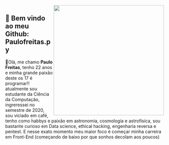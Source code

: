 <img align='right' src="https://paulofreitasdev.files.wordpress.com/2021/04/anyconv.com__img1.png" width="350">

## 🚀 Bem vindo ao meu Github: Paulofreitas.py 

👋Olá, me chamo **Paulo Freitas**, tenho 22 anos e minha grande paixão deste os 17 é programar!! atualmente sou estudante da Ciência da Computação, ingreressei no semestre de 2020, sou viciado em café,  tenho como habbys e paixão em astronomia, cosmologia e astrofísica, sou bastante curioso em Data science, ethical hacking, engenharia reversa e pentest. E nesse exato momento meu maior foco é começar minha carreira em Front-End (começando de baixo por que sonhos decolam aos poucos)

